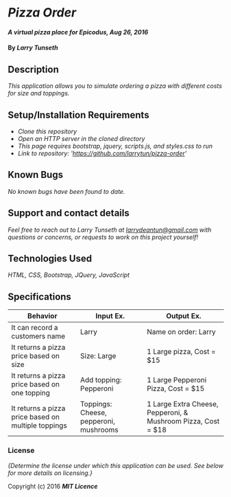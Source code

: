 # _Pizza Order_

#### _A virtual pizza place for Epicodus, Aug 26, 2016_

#### By _**Larry Tunseth**_

## Description

_This application allows you to simulate ordering a pizza with different costs for size and toppings._

## Setup/Installation Requirements

* _Clone this repository_
* _Open an HTTP server in the cloned directory_
* _This page requires bootstrap, jquery, scripts.js, and styles.css to run_
* _Link to repository: 'https://github.com/larrytun/pizza-order'_


## Known Bugs

_No known bugs have been found to date._

## Support and contact details

_Feel free to reach out to Larry Tunseth at larrydeantun@gmail.com with questions or concerns, or requests to work on this project yourself!_

## Technologies Used

_HTML, CSS, Bootstrap, JQuery, JavaScript_

## Specifications

| Behavior | Input Ex. | Output Ex. |
| --- | --- | --- |
| It can record a customers name | Larry | Name on order: Larry |
| It returns a pizza price based on size | Size: Large  | 1 Large pizza, Cost = $15 |
| It returns a pizza price based on one topping  | Add topping: Pepperoni |  1 Large Pepperoni Pizza, Cost = $15 |
| It returns a pizza price based on multiple toppings | Toppings: Cheese, pepperoni, mushrooms | 1 Large Extra Cheese, Pepperoni, & Mushroom Pizza, Cost = $18 |



### License

*{Determine the license under which this application can be used.  See below for more details on licensing.}*

Copyright (c) 2016 **_MIT Licence_**
